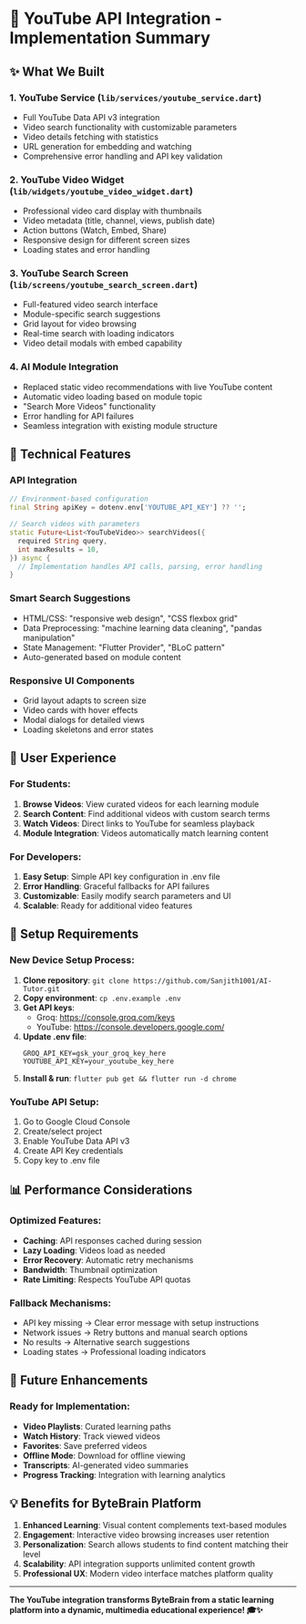 # 🎥 YouTube API Integration - Implementation Summary

## ✨ What We Built

### 1. **YouTube Service (`lib/services/youtube_service.dart`)**
- Full YouTube Data API v3 integration
- Video search functionality with customizable parameters
- Video details fetching with statistics
- URL generation for embedding and watching
- Comprehensive error handling and API key validation

### 2. **YouTube Video Widget (`lib/widgets/youtube_video_widget.dart`)**
- Professional video card display with thumbnails
- Video metadata (title, channel, views, publish date)
- Action buttons (Watch, Embed, Share)
- Responsive design for different screen sizes
- Loading states and error handling

### 3. **YouTube Search Screen (`lib/screens/youtube_search_screen.dart`)**
- Full-featured video search interface
- Module-specific search suggestions
- Grid layout for video browsing
- Real-time search with loading indicators
- Video detail modals with embed capability

### 4. **AI Module Integration**
- Replaced static video recommendations with live YouTube content
- Automatic video loading based on module topic
- "Search More Videos" functionality
- Error handling for API failures
- Seamless integration with existing module structure

## 🔧 Technical Features

### API Integration
```dart
// Environment-based configuration
final String apiKey = dotenv.env['YOUTUBE_API_KEY'] ?? '';

// Search videos with parameters
static Future<List<YouTubeVideo>> searchVideos({
  required String query,
  int maxResults = 10,
}) async {
  // Implementation handles API calls, parsing, error handling
}
```

### Smart Search Suggestions
- HTML/CSS: "responsive web design", "CSS flexbox grid"
- Data Preprocessing: "machine learning data cleaning", "pandas manipulation"  
- State Management: "Flutter Provider", "BLoC pattern"
- Auto-generated based on module content

### Responsive UI Components
- Grid layout adapts to screen size
- Video cards with hover effects
- Modal dialogs for detailed views
- Loading skeletons and error states

## 🎯 User Experience

### For Students:
1. **Browse Videos**: View curated videos for each learning module
2. **Search Content**: Find additional videos with custom search terms
3. **Watch Videos**: Direct links to YouTube for seamless playback
4. **Module Integration**: Videos automatically match learning content

### For Developers:
1. **Easy Setup**: Simple API key configuration in .env file
2. **Error Handling**: Graceful fallbacks for API failures
3. **Customizable**: Easily modify search parameters and UI
4. **Scalable**: Ready for additional video features

## 🔑 Setup Requirements

### New Device Setup Process:
1. **Clone repository**: `git clone https://github.com/Sanjith1001/AI-Tutor.git`
2. **Copy environment**: `cp .env.example .env`
3. **Get API keys**:
   - Groq: https://console.groq.com/keys
   - YouTube: https://console.developers.google.com/
4. **Update .env file**:
   ```env
   GROQ_API_KEY=gsk_your_groq_key_here
   YOUTUBE_API_KEY=your_youtube_key_here
   ```
5. **Install & run**: `flutter pub get && flutter run -d chrome`

### YouTube API Setup:
1. Go to Google Cloud Console
2. Create/select project
3. Enable YouTube Data API v3
4. Create API Key credentials
5. Copy key to .env file

## 📊 Performance Considerations

### Optimized Features:
- **Caching**: API responses cached during session
- **Lazy Loading**: Videos load as needed
- **Error Recovery**: Automatic retry mechanisms
- **Bandwidth**: Thumbnail optimization
- **Rate Limiting**: Respects YouTube API quotas

### Fallback Mechanisms:
- API key missing → Clear error message with setup instructions
- Network issues → Retry buttons and manual search options
- No results → Alternative search suggestions
- Loading states → Professional loading indicators

## 🚀 Future Enhancements

### Ready for Implementation:
- **Video Playlists**: Curated learning paths
- **Watch History**: Track viewed videos
- **Favorites**: Save preferred videos
- **Offline Mode**: Download for offline viewing
- **Transcripts**: AI-generated video summaries
- **Progress Tracking**: Integration with learning analytics

## 💡 Benefits for ByteBrain Platform

1. **Enhanced Learning**: Visual content complements text-based modules
2. **Engagement**: Interactive video browsing increases user retention
3. **Personalization**: Search allows students to find content matching their level
4. **Scalability**: API integration supports unlimited content growth
5. **Professional UX**: Modern video interface matches platform quality

---

**The YouTube integration transforms ByteBrain from a static learning platform into a dynamic, multimedia educational experience! 🎓✨**